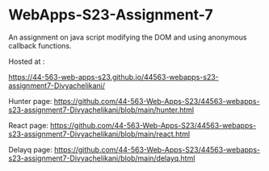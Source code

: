# WebApps-S23-Assignment-7
An assignment on java script modifying the DOM and using anonymous callback functions.

Hosted at :

https://44-563-web-apps-s23.github.io/44563-webapps-s23-assignment7-Divyachelikani/

Hunter page: https://github.com/44-563-Web-Apps-S23/44563-webapps-s23-assignment7-Divyachelikani/blob/main/hunter.html

React page: https://github.com/44-563-Web-Apps-S23/44563-webapps-s23-assignment7-Divyachelikani/blob/main/react.html

Delayq page: https://github.com/44-563-Web-Apps-S23/44563-webapps-s23-assignment7-Divyachelikani/blob/main/delayq.html